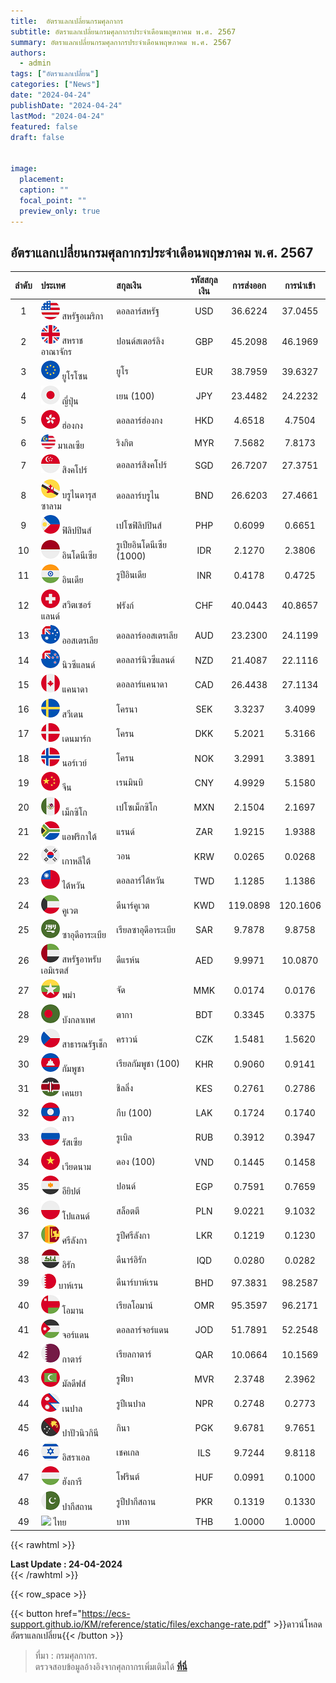 ```yaml
---
title: 	อัตราแลกเปลี่ยนกรมศุลกากร
subtitle: อัตราแลกเปลี่ยนกรมศุลกากรประจำเดือนพฤษภาคม พ.ศ. 2567
summary: อัตราแลกเปลี่ยนกรมศุลกากรประจำเดือนพฤษภาคม พ.ศ. 2567
authors:
  - admin
tags: ["อัตราแลกเปลี่ยน"]
categories: ["News"]
date: "2024-04-24"
publishDate: "2024-04-24"
lastMod: "2024-04-24"
featured: false
draft: false


image:
  placement:
  caption: ""
  focal_point: ""
  preview_only: true
---
```



## อัตราแลกเปลี่ยนกรมศุลกากรประจำเดือนพฤษภาคม พ.ศ. 2567





| ลำดับ |ประเทศ |สกุลเงิน |รหัสสกุลเงิน |การส่งออก |การนำเข้า |
|:-----:|:----------|:----------|:----------:|:----------:|:----------:|
| 1 |![](https://github.com/ecs-support/KM/blob/master/resource/flags/EX/30_30/USD.png?raw=true=25x25) สหรัฐอเมริกา |ดอลลาร์สหรัฐ |USD |36.6224 |37.0455 |
| 2 |![](https://github.com/ecs-support/KM/blob/master/resource/flags/EX/30_30/GBP.png?raw=true=25x25) สหราชอาณาจักร |ปอนด์สเตอร์ลิง |GBP |45.2098 |46.1969 |
| 3 |![](https://github.com/ecs-support/KM/blob/master/resource/flags/EX/30_30/EUR.png?raw=true=25x25) ยูโรโซน |ยูโร |EUR |38.7959 |39.6327 |
| 4 |![](https://github.com/ecs-support/KM/blob/master/resource/flags/EX/30_30/JPY.png?raw=true=25x25) ญี่ปุ่น |เยน (100) |JPY |23.4482 |24.2232 |
| 5 |![](https://github.com/ecs-support/KM/blob/master/resource/flags/EX/30_30/HKD.png?raw=true=25x25) ฮ่องกง |ดอลลาร์ฮ่องกง |HKD |4.6518 |4.7504 |
| 6 |![](https://github.com/ecs-support/KM/blob/master/resource/flags/EX/30_30/MYR.png?raw=true=25x25) มาเลเซีย |ริงกิต |MYR |7.5682 |7.8173 |
| 7 |![](https://github.com/ecs-support/KM/blob/master/resource/flags/EX/30_30/SGD.png?raw=true=25x25) สิงคโปร์ |ดอลลาร์สิงคโปร์ |SGD |26.7207 |27.3751 |
| 8 |![](https://github.com/ecs-support/KM/blob/master/resource/flags/EX/30_30/BND.png?raw=true=25x25) บรูไนดารุสซาลาม |ดอลลาร์บรูไน |BND |26.6203 |27.4661 |
| 9 |![](https://github.com/ecs-support/KM/blob/master/resource/flags/EX/30_30/PHP.png?raw=true=25x25) ฟิลิปปินส์ |เปโซฟิลิปปินส์ |PHP |0.6099 |0.6651 |
| 10 |![](https://github.com/ecs-support/KM/blob/master/resource/flags/EX/30_30/IDR.png?raw=true=25x25) อินโดนีเซีย |รูเปียอินโดนีเซีย (1000) |IDR |2.1270 |2.3806 |
| 11 |![](https://github.com/ecs-support/KM/blob/master/resource/flags/EX/30_30/INR.png?raw=true=25x25) อินเดีย |รูปีอินเดีย |INR |0.4178 |0.4725 |
| 12 |![](https://github.com/ecs-support/KM/blob/master/resource/flags/EX/30_30/CHF.png?raw=true=25x25) สวิตเซอร์แลนด์ |ฟรังก์ |CHF |40.0443 |40.8657 |
| 13 |![](https://github.com/ecs-support/KM/blob/master/resource/flags/EX/30_30/AUD.png?raw=true=25x25) ออสเตรเลีย |ดอลลาร์ออสเตรเลีย |AUD |23.2300 |24.1199 |
| 14 |![](https://github.com/ecs-support/KM/blob/master/resource/flags/EX/30_30/NZD.png?raw=true=25x25) นิวซีแลนด์ |ดอลลาร์นิวซีแลนด์ |NZD |21.4087 |22.1116 |
| 15 |![](https://github.com/ecs-support/KM/blob/master/resource/flags/EX/30_30/CAD.png?raw=true=25x25) แคนาดา |ดอลลาร์แคนาดา |CAD |26.4438 |27.1134 |
| 16 |![](https://github.com/ecs-support/KM/blob/master/resource/flags/EX/30_30/SEK.png?raw=true=25x25) สวีเดน |โครนา |SEK |3.3237 |3.4099 |
| 17 |![](https://github.com/ecs-support/KM/blob/master/resource/flags/EX/30_30/DKK.png?raw=true=25x25) เดนมาร์ก |โครน |DKK |5.2021 |5.3166 |
| 18 |![](https://github.com/ecs-support/KM/blob/master/resource/flags/EX/30_30/NOK.png?raw=true=25x25) นอร์เวย์ |โครน |NOK |3.2991 |3.3891 |
| 19 |![](https://github.com/ecs-support/KM/blob/master/resource/flags/EX/30_30/CNY.png?raw=true=25x25) จีน |เรนมินบิ |CNY |4.9929 |5.1580 |
| 20 |![](https://github.com/ecs-support/KM/blob/master/resource/flags/EX/30_30/MXN.png?raw=true=25x25) เม็กซิโก |เปโซเม็กซิโก |MXN |2.1504 |2.1697 |
| 21 |![](https://github.com/ecs-support/KM/blob/master/resource/flags/EX/30_30/ZAR.png?raw=true=25x25) แอฟริกาใต้ |แรนด์ |ZAR |1.9215 |1.9388 |
| 22 |![](https://github.com/ecs-support/KM/blob/master/resource/flags/EX/30_30/KRW.png?raw=true=25x25) เกาหลีใต้ |วอน |KRW |0.0265 |0.0268 |
| 23 |![](https://github.com/ecs-support/KM/blob/master/resource/flags/EX/30_30/TWD.png?raw=true=25x25) ไต้หวัน |ดอลลาร์ไต้หวัน |TWD |1.1285 |1.1386 |
| 24 |![](https://github.com/ecs-support/KM/blob/master/resource/flags/EX/30_30/KWD.png?raw=true=25x25) คูเวต |ดีนาร์คูเวต |KWD |119.0898 |120.1606 |
| 25 |![](https://github.com/ecs-support/KM/blob/master/resource/flags/EX/30_30/SAR.png?raw=true=25x25) ซาอุดีอาระเบีย |เรียลซาอุดีอาระเบีย |SAR |9.7878 |9.8758 |
| 26 |![](https://github.com/ecs-support/KM/blob/master/resource/flags/EX/30_30/AED.png?raw=true=25x25) สหรัฐอาหรับเอมิเรตส์ |ดีแรห์น |AED |9.9971 |10.0870 |
| 27 |![](https://github.com/ecs-support/KM/blob/master/resource/flags/EX/30_30/MMK.png?raw=true=25x25) พม่า |จัด |MMK |0.0174 |0.0176 |
| 28 |![](https://github.com/ecs-support/KM/blob/master/resource/flags/EX/30_30/BDT.png?raw=true=25x25) บังกลาเทศ |ตากา |BDT |0.3345 |0.3375 |
| 29 |![](https://github.com/ecs-support/KM/blob/master/resource/flags/EX/30_30/CZK.png?raw=true=25x25) สาธารณรัฐเช็ก |คราวน์ |CZK |1.5481 |1.5620 |
| 30 |![](https://github.com/ecs-support/KM/blob/master/resource/flags/EX/30_30/KHR.png?raw=true=25x25) กัมพูชา |เรียลกัมพูชา (100) |KHR |0.9060 |0.9141 |
| 31 |![](https://github.com/ecs-support/KM/blob/master/resource/flags/EX/30_30/KES.png?raw=true=25x25) เคนยา |ชิลลิ่ง |KES |0.2761 |0.2786 |
| 32 |![](https://github.com/ecs-support/KM/blob/master/resource/flags/EX/30_30/LAK.png?raw=true=25x25) ลาว |กีบ (100) |LAK |0.1724 |0.1740 |
| 33 |![](https://github.com/ecs-support/KM/blob/master/resource/flags/EX/30_30/RUB.png?raw=true=25x25) รัสเซีย |รูเบิล |RUB |0.3912 |0.3947 |
| 34 |![](https://github.com/ecs-support/KM/blob/master/resource/flags/EX/30_30/VND.png?raw=true=25x25) เวียดนาม |ดอง (100) |VND |0.1445 |0.1458 |
| 35 |![](https://github.com/ecs-support/KM/blob/master/resource/flags/EX/30_30/EGP.png?raw=true=25x25) อียิปต์ |ปอนด์ |EGP |0.7591 |0.7659 |
| 36 |![](https://github.com/ecs-support/KM/blob/master/resource/flags/EX/30_30/PLN.png?raw=true=25x25) โปแลนด์ |สล็อตตี |PLN |9.0221 |9.1032 |
| 37 |![](https://github.com/ecs-support/KM/blob/master/resource/flags/EX/30_30/LKR.png?raw=true=25x25) ศรีลังกา |รูปีศรีลังกา |LKR |0.1219 |0.1230 |
| 38 |![](https://github.com/ecs-support/KM/blob/master/resource/flags/EX/30_30/IQD.png?raw=true=25x25) อิรัก |ดีนาร์อิรัก |IQD |0.0280 |0.0282 |
| 39 |![](https://github.com/ecs-support/KM/blob/master/resource/flags/EX/30_30/BHD.png?raw=true=25x25) บาห์เรน |ดีนาร์บาห์เรน |BHD |97.3831 |98.2587 |
| 40 |![](https://github.com/ecs-support/KM/blob/master/resource/flags/EX/30_30/OMR.png?raw=true=25x25) โอมาน |เรียลโอมาน์ |OMR |95.3597 |96.2171 |
| 41 |![](https://github.com/ecs-support/KM/blob/master/resource/flags/EX/30_30/JOD.png?raw=true=25x25) จอร์แดน |ดอลลาร์จอร์แดน |JOD |51.7891 |52.2548 |
| 42 |![](https://github.com/ecs-support/KM/blob/master/resource/flags/EX/30_30/QAR.png?raw=true=25x25) กาตาร์ |เรียลกาตาร์ |QAR |10.0664 |10.1569 |
| 43 |![](https://github.com/ecs-support/KM/blob/master/resource/flags/EX/30_30/MVR.png?raw=true=25x25) มัลดีฟส์ |รูฟียา |MVR |2.3748 |2.3962 |
| 44 |![](https://github.com/ecs-support/KM/blob/master/resource/flags/EX/30_30/NPR.png?raw=true=25x25) เนปาล |รูปีเนปาล |NPR |0.2748 |0.2773 |
| 45 |![](https://github.com/ecs-support/KM/blob/master/resource/flags/EX/30_30/PGK.png?raw=true=25x25) ปาปัวนิวกินี |กินา |PGK |9.6781 |9.7651 |
| 46 |![](https://github.com/ecs-support/KM/blob/master/resource/flags/EX/30_30/ILS.png?raw=true=25x25) อิสราเอล |เชคเกล |ILS |9.7244 |9.8118 |
| 47 |![](https://github.com/ecs-support/KM/blob/master/resource/flags/EX/30_30/HUF.png?raw=true=25x25) ฮังการี |โฟรินต์ |HUF |0.0991 |0.1000 |
| 48 |![](https://github.com/ecs-support/KM/blob/master/resource/flags/EX/30_30/PKR.png?raw=true=25x25) ปากีสถาน |รูปีปากีสถาน |PKR |0.1319 |0.1330 |
| 49 |![](https://upload.wikimedia.org/wikipedia/commons/thumb/a/a9/Flag_of_Thailand.svg/23px-Flag_of_Thailand.svg.png) ไทย |บาท |THB |1.0000 |1.0000 |


{{< rawhtml  >}}
<br>
<div>
  <b>Last Update : <span class="tag tag-green">24-04-2024 </span></b>
  </div>
{{< /rawhtml  >}}


{{< row_space >}}




{{< button href="https://ecs-support.github.io/KM/reference/static/files/exchange-rate.pdf" >}}ดาวน์โหลดอัตราแลกเปลี่ยน{{< /button >}}

> ที่มา : กรมศุลกากร.  
ตรวจสอบข้อมูลอ้างอิงจากศุลกากรเพิ่มเติมได้ [**ที่นี่**](https://ecs-support.github.io/KM/reference/)
